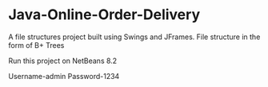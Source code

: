 # Java-Online-Order-Delivery
A file structures project built using Swings and JFrames.
File structure in the form of B+ Trees

Run this project on NetBeans 8.2

Username-admin
Password-1234

